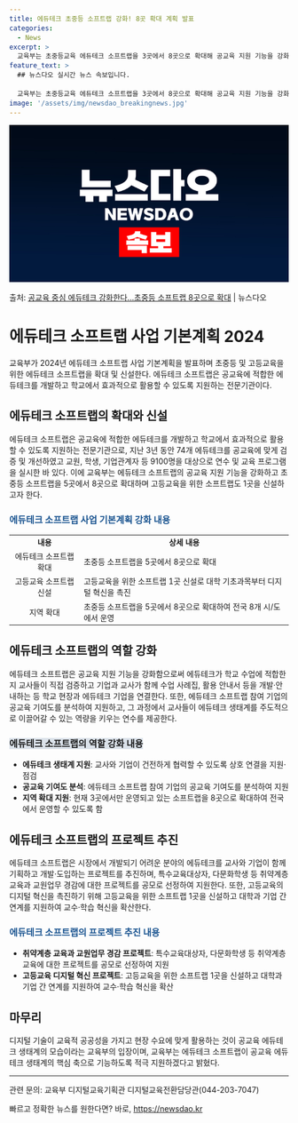 ```yaml
---
title: 에듀테크 초중등 소프트랩 강화! 8곳 확대 계획 발표
categories:
  - News
excerpt: >
  교육부는 초중등교육 에듀테크 소프트랩을 3곳에서 8곳으로 확대해 공교육 지원 기능을 강화하고 고등교육 에듀테…
feature_text: >
  ## 뉴스다오 실시간 뉴스 속보입니다.

  교육부는 초중등교육 에듀테크 소프트랩을 3곳에서 8곳으로 확대해 공교육 지원 기능을 강화하고 고등교육 에듀테…
image: '/assets/img/newsdao_breakingnews.jpg'
---
```


![뉴스다오 속보](/assets/img/newsdao_breakingnews.jpg)

<p>출처: <a href="https://newsdao.kr/3210" rel="dofollow">공교육 중심 에듀테크 강화한다…초중등 소프트랩 8곳으로 확대</a> | 뉴스다오</p>

<h1>에듀테크 소프트랩 사업 기본계획 2024</h1>

<p data-ke-size="size16">교육부가 2024년 에듀테크 소프트랩 사업 기본계획을 발표하며 초중등 및 고등교육을 위한 에듀테크 소프트랩을 확대 및 신설한다. 에듀테크 소프트랩은 공교육에 적합한 에듀테크를 개발하고 학교에서 효과적으로 활용할 수 있도록 지원하는 전문기관이다.</p>

<h2 data-ke-size="size26">에듀테크 소프트랩의 확대와 신설</h2>

<p data-ke-size="size16">에듀테크 소프트랩은 공교육에 적합한 에듀테크를 개발하고 학교에서 효과적으로 활용할 수 있도록 지원하는 전문기관으로, 지난 3년 동안 74개 에듀테크를 공교육에 맞게 검증 및 개선하였고 교원, 학생, 기업관계자 등 9100명을 대상으로 연수 및 교육 프로그램을 실시한 바 있다. 이에 교육부는 에듀테크 소프트랩의 공교육 지원 기능을 강화하고 초중등 소프트랩을 5곳에서 8곳으로 확대하며 고등교육을 위한 소프트랩도 1곳을 신설하고자 한다.</p>

<h3><b><span style="color: #1a5490;">에듀테크 소프트랩 사업 기본계획 강화 내용</span></b></h3>

<table>
	<tr>
		<td style="text-align: center; height: 17px;"><b>내용</b></td>
		<td style="text-align: center; height: 17px;"><b>상세 내용</b></td>
	</tr>
	<tr>
		<td style="text-align: center; height: 17px;">에듀테크 소프트랩 확대</td>
		<td>초중등 소프트랩을 5곳에서 8곳으로 확대</td>
	</tr>
	<tr>
		<td style="text-align: center; height: 17px;">고등교육 소프트랩 신설</td>
		<td>고등교육을 위한 소프트랩 1곳 신설로 대학 기초과목부터 디지털 혁신을 촉진</td>
	</tr>
	<tr>
		<td style="text-align: center; height: 17px;">지역 확대</td>
		<td>초중등 소프트랩을 5곳에서 8곳으로 확대하여 전국 8개 시/도에서 운영</td>
	</tr>
</table>

<h2 data-ke-size="size26">에듀테크 소프트랩의 역할 강화</h2>

<p data-ke-size="size16">에듀테크 소프트랩은 공교육 지원 기능을 강화함으로써 에듀테크가 학교 수업에 적합한지 교사들이 직접 검증하고 기업과 교사가 함께 수업 사례집, 활용 안내서 등을 개발·안내하는 등 학교 현장과 에듀테크 기업을 연결한다. 또한, 에듀테크 소프트랩 참여 기업의 공교육 기여도를 분석하여 지원하고, 그 과정에서 교사들이 에듀테크 생태계를 주도적으로 이끌어갈 수 있는 역량을 키우는 연수를 제공한다.</p>

<h3><b><span style="background-color: #21538527;">에듀테크 소프트랩의 역할 강화 내용</span></b></h3>

<ul>
	<li><b>에듀테크 생태계 지원</b>: 교사와 기업이 건전하게 협력할 수 있도록 상호 연결을 지원·점검</li>
	<li><b>공교육 기여도 분석</b>: 에듀테크 소프트랩 참여 기업의 공교육 기여도를 분석하여 지원</li>
	<li><b>지역 확대 지원</b>: 현재 3곳에서만 운영되고 있는 소프트랩을 8곳으로 확대하여 전국에서 운영할 수 있도록 함</li>
</ul>

<h2 data-ke-size="size26">에듀테크 소프트랩의 프로젝트 추진</h2>

<p data-ke-size="size16">에듀테크 소프트랩은 시장에서 개발되기 어려운 분야의 에듀테크를 교사와 기업이 함께 기획하고 개발·도입하는 프로젝트를 추진하며, 특수교육대상자, 다문화학생 등 취약계층 교육과 교원업무 경감에 대한 프로젝트를 공모로 선정하여 지원한다. 또한, 고등교육의 디지털 혁신을 촉진하기 위해 고등교육을 위한 소프트랩 1곳을 신설하고 대학과 기업 간 연계를 지원하여 교수·학습 혁신을 확산한다.</p>

<h3><b><span style="color: #1a5490;">에듀테크 소프트랩의 프로젝트 추진 내용</span></b></h3>

<ul>
	<li><b>취약계층 교육과 교원업무 경감 프로젝트</b>: 특수교육대상자, 다문화학생 등 취약계층 교육에 대한 프로젝트를 공모로 선정하여 지원</li>
	<li><b>고등교육 디지털 혁신 프로젝트</b>: 고등교육을 위한 소프트랩 1곳을 신설하고 대학과 기업 간 연계를 지원하여 교수·학습 혁신을 확산</li>
</ul>

<h2 data-ke-size="size26">마무리</h2>

<p data-ke-size="size16">디지털 기술이 교육적 공공성을 가지고 현장 수요에 맞게 활용하는 것이 공교육 에듀테크 생태계의 모습이라는 교육부의 입장이며, 교육부는 에듀테크 소프트랩이 공교육 에듀테크 생태계의 핵심 축으로 기능하도록 적극 지원하겠다고 밝혔다.</p>

<hr>

<p data-ke-size="size16">관련 문의: 교육부 디지털교육기획관 디지털교육전환담당관(044-203-7047)</p>
 

빠르고 정확한 뉴스를 원한다면? 바로, <a href="https://newsdao.kr" rel="dofollow">https://newsdao.kr</a>


